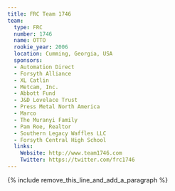 ```yaml
---
title: FRC Team 1746
team:
  type: FRC
  number: 1746
  name: OTTO
  rookie_year: 2006
  location: Cumming, Georgia, USA
  sponsors:
  - Automation Direct
  - Forsyth Alliance
  - XL Catlin
  - Metcam, Inc.
  - Abbott Fund
  - J&D Lovelace Trust
  - Press Metal North America
  - Marco
  - The Muranyi Family
  - Pam Roe, Realtor
  - Southern Legacy Waffles LLC
  - Forsyth Central High School
  links:
    Website: http://www.team1746.com
    Twitter: https://twitter.com/frc1746
---
```


{% include remove_this_line_and_add_a_paragraph %}